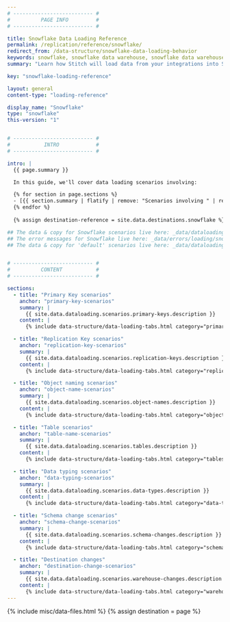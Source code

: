 ```yaml
---
# -------------------------- #
#          PAGE INFO         #
# -------------------------- #

title: Snowflake Data Loading Reference
permalink: /replication/reference/snowflake/
redirect_from: /data-structure/snowflake-data-loading-behavior
keywords: snowflake, snowflake data warehouse, snowflake data warehouse, snowflake etl, etl to snowflake
summary: "Learn how Stitch will load data from your integrations into Stitch's Snowflake destination."

key: "snowflake-loading-reference"

layout: general
content-type: "loading-reference"

display_name: "Snowflake"
type: "snowflake"
this-version: "1"


# -------------------------- #
#           INTRO            #
# -------------------------- #

intro: |
  {{ page.summary }}

  In this guide, we'll cover data loading scenarios involving: 

  {% for section in page.sections %}
  - [{{ section.summary | flatify | remove: "Scenarios involving " | remove: "." | | capitalize | strip }}](#{{ section.anchor }})
  {% endfor %}
  
  {% assign destination-reference = site.data.destinations.snowflake %}

## The data & copy for Snowflake scenarios live here: _data/dataloading/snowflake
## The error messages for Snowflake live here: _data/errors/loading/snowflake.yml
## The data & copy for 'default' scenarios live here: _data/dataloading/scenarios


# -------------------------- #
#          CONTENT           #
# -------------------------- #

sections:
  - title: "Primary Key scenarios"
    anchor: "primary-key-scenarios"
    summary: |
      {{ site.data.dataloading.scenarios.primary-keys.description }}
    content: |
      {% include data-structure/data-loading-tabs.html category="primary-keys"%}

  - title: "Replication Key scenarios"
    anchor: "replication-key-scenarios"
    summary: |
      {{ site.data.dataloading.scenarios.replication-keys.description }}
    content: |
      {% include data-structure/data-loading-tabs.html category="replication-keys" %}

  - title: "Object naming scenarios"
    anchor: "object-name-scenarios"
    summary: |
      {{ site.data.dataloading.scenarios.object-names.description }}
    content: |
      {% include data-structure/data-loading-tabs.html category="object-names" %}

  - title: "Table scenarios"
    anchor: "table-name-scenarios"
    summary: |
      {{ site.data.dataloading.scenarios.tables.description }}
    content: |
      {% include data-structure/data-loading-tabs.html category="tables" %}

  - title: "Data typing scenarios"
    anchor: "data-typing-scenarios"
    summary: |
      {{ site.data.dataloading.scenarios.data-types.description }}
    content: |
      {% include data-structure/data-loading-tabs.html category="data-types" %}

  - title: "Schema change scenarios"
    anchor: "schema-change-scenarios"
    summary: |
      {{ site.data.dataloading.scenarios.schema-changes.description }}
    content: |
      {% include data-structure/data-loading-tabs.html category="schema-changes" %}

  - title: "Destination changes"
    anchor: "destination-change-scenarios"
    summary: |
      {{ site.data.dataloading.scenarios.warehouse-changes.description }}
    content: |
      {% include data-structure/data-loading-tabs.html category="warehouse-changes" %}
---
```

{% include misc/data-files.html %}
{% assign destination = page %}